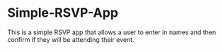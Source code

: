 # Simple-RSVP-App
This is a simple RSVP app that allows a user to enter in names and then confirm if they will be attending their event.
